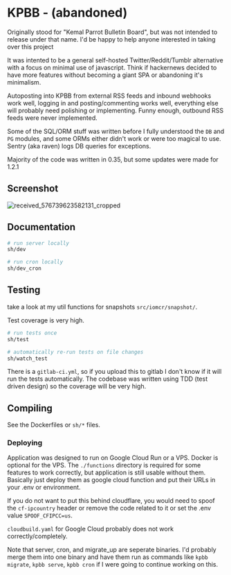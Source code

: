 # KPBB - (abandoned)

Originally stood for "Kemal Parrot Bulletin Board", but was not intended to release under that name. I'd be happy to help anyone interested in taking over this project

It was intented to be a general self-hosted Twitter/Reddit/Tumblr alternative with a focus on minimal use of javascript. Think if hackernews decided to have more features without becoming a giant SPA or abandoning it's minimalism.

Autoposting into KPBB from external RSS feeds and inbound webhooks work well, logging in and posting/commenting works well, everything else will probably need polishing or implementing. Funny enough, outbound RSS feeds were never implemented.

Some of the SQL/ORM stuff was written before I fully understood the `DB` and `PG` modules, and some ORMs either didn't work or were too magical to use. Sentry (aka raven) logs DB queries for exceptions.

Majority of the code was written in 0.35, but some updates were made for 1.2.1

## Screenshot

![received_576739623582131_cropped](https://github.com/carcinocron/kpbb/assets/4094542/d5ae2440-0c17-48d9-a996-4c90da37ef55)

## Documentation

```bash
# run server locally
sh/dev

# run cron locally
sh/dev_cron
```

## Testing

take a look at my util functions for snapshots `src/iomcr/snapshot/`.

Test coverage is very high.
```bash
# run tests once
sh/test

# automatically re-run tests on file changes
sh/watch_test
```

There is a `gitlab-ci.yml`, so if you upload this to gitlab I don't know if it will run the tests automatically. The codebase was written using TDD (test driven design) so the coverage will be very high.

## Compiling

See the Dockerfiles or `sh/*` files.

### Deploying

Application was designed to run on Google Cloud Run or a VPS. Docker is optional for the VPS. The `./functions` directory is required for some features to work correctly, but application is still usable without them. Basically just deploy them as google cloud function and put their URLs in your .env or environment.

If you do not want to put this behind cloudflare, you would need to spoof the `cf-ipcountry` header or remove the code related to it or set the .env value `SPOOF_CFIPCC=us`.

`cloudbuild.yaml` for Google Cloud probably does not work correctly/completely.

Note that server, cron, and migrate_up are seperate binaries. I'd probably merge them into one binary and have them run as commands like `kpbb migrate`, `kpbb serve`, `kpbb cron` if I were going to continue working on this.

